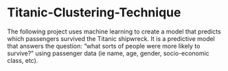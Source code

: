 # Titanic-Clustering-Technique
The following project uses machine learning to create a model that predicts which passengers survived the Titanic shipwreck. It is a predictive model that answers the question: “what sorts of people were more likely to survive?” using passenger data (ie name, age, gender, socio-economic class, etc).
